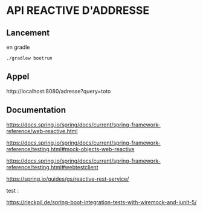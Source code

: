 # API REACTIVE D'ADDRESSE

## Lancement

en gradle

```
./gradlew bootrun
```

## Appel

http://localhost:8080/adresse?query=toto

## Documentation

https://docs.spring.io/spring/docs/current/spring-framework-reference/web-reactive.html

https://docs.spring.io/spring/docs/current/spring-framework-reference/testing.html#mock-objects-web-reactive

https://docs.spring.io/spring/docs/current/spring-framework-reference/testing.html#webtestclient

https://spring.io/guides/gs/reactive-rest-service/

test :

https://rieckpil.de/spring-boot-integration-tests-with-wiremock-and-junit-5/